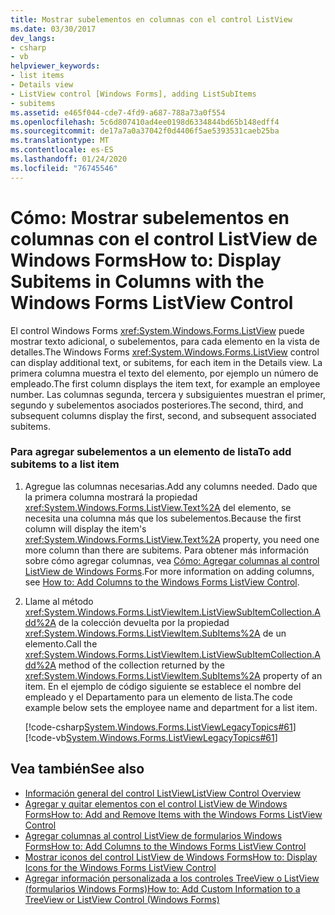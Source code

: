 ```yaml
---
title: Mostrar subelementos en columnas con el control ListView
ms.date: 03/30/2017
dev_langs:
- csharp
- vb
helpviewer_keywords:
- list items
- Details view
- ListView control [Windows Forms], adding ListSubItems
- subitems
ms.assetid: e465f044-cde7-4fd9-a687-788a73a0f554
ms.openlocfilehash: 5c6d807410ad4ee0198d6334844bd65b148edff4
ms.sourcegitcommit: de17a7a0a37042f0d4406f5ae5393531caeb25ba
ms.translationtype: MT
ms.contentlocale: es-ES
ms.lasthandoff: 01/24/2020
ms.locfileid: "76745546"
---
```

# <a name="how-to-display-subitems-in-columns-with-the-windows-forms-listview-control"></a><span data-ttu-id="0436d-102">Cómo: Mostrar subelementos en columnas con el control ListView de Windows Forms</span><span class="sxs-lookup"><span data-stu-id="0436d-102">How to: Display Subitems in Columns with the Windows Forms ListView Control</span></span>
<span data-ttu-id="0436d-103">El control Windows Forms <xref:System.Windows.Forms.ListView> puede mostrar texto adicional, o subelementos, para cada elemento en la vista de detalles.</span><span class="sxs-lookup"><span data-stu-id="0436d-103">The Windows Forms <xref:System.Windows.Forms.ListView> control can display additional text, or subitems, for each item in the Details view.</span></span> <span data-ttu-id="0436d-104">La primera columna muestra el texto del elemento, por ejemplo un número de empleado.</span><span class="sxs-lookup"><span data-stu-id="0436d-104">The first column displays the item text, for example an employee number.</span></span> <span data-ttu-id="0436d-105">Las columnas segunda, tercera y subsiguientes muestran el primer, segundo y subelementos asociados posteriores.</span><span class="sxs-lookup"><span data-stu-id="0436d-105">The second, third, and subsequent columns display the first, second, and subsequent associated subitems.</span></span>  
  
### <a name="to-add-subitems-to-a-list-item"></a><span data-ttu-id="0436d-106">Para agregar subelementos a un elemento de lista</span><span class="sxs-lookup"><span data-stu-id="0436d-106">To add subitems to a list item</span></span>  
  
1. <span data-ttu-id="0436d-107">Agregue las columnas necesarias.</span><span class="sxs-lookup"><span data-stu-id="0436d-107">Add any columns needed.</span></span> <span data-ttu-id="0436d-108">Dado que la primera columna mostrará la propiedad <xref:System.Windows.Forms.ListView.Text%2A> del elemento, se necesita una columna más que los subelementos.</span><span class="sxs-lookup"><span data-stu-id="0436d-108">Because the first column will display the item's <xref:System.Windows.Forms.ListView.Text%2A> property, you need one more column than there are subitems.</span></span> <span data-ttu-id="0436d-109">Para obtener más información sobre cómo agregar columnas, vea [Cómo: Agregar columnas al control ListView de Windows Forms](how-to-add-columns-to-the-windows-forms-listview-control.md).</span><span class="sxs-lookup"><span data-stu-id="0436d-109">For more information on adding columns, see [How to: Add Columns to the Windows Forms ListView Control](how-to-add-columns-to-the-windows-forms-listview-control.md).</span></span>  
  
2. <span data-ttu-id="0436d-110">Llame al método <xref:System.Windows.Forms.ListViewItem.ListViewSubItemCollection.Add%2A> de la colección devuelta por la propiedad <xref:System.Windows.Forms.ListViewItem.SubItems%2A> de un elemento.</span><span class="sxs-lookup"><span data-stu-id="0436d-110">Call the <xref:System.Windows.Forms.ListViewItem.ListViewSubItemCollection.Add%2A> method of the collection returned by the <xref:System.Windows.Forms.ListViewItem.SubItems%2A> property of an item.</span></span> <span data-ttu-id="0436d-111">En el ejemplo de código siguiente se establece el nombre del empleado y el Departamento para un elemento de lista.</span><span class="sxs-lookup"><span data-stu-id="0436d-111">The code example below sets the employee name and department for a list item.</span></span>  
  
     [!code-csharp[System.Windows.Forms.ListViewLegacyTopics#61](~/samples/snippets/csharp/VS_Snippets_Winforms/System.Windows.Forms.ListViewLegacyTopics/CS/Class1.cs#61)]
     [!code-vb[System.Windows.Forms.ListViewLegacyTopics#61](~/samples/snippets/visualbasic/VS_Snippets_Winforms/System.Windows.Forms.ListViewLegacyTopics/VB/Class1.vb#61)]  
  
## <a name="see-also"></a><span data-ttu-id="0436d-112">Vea también</span><span class="sxs-lookup"><span data-stu-id="0436d-112">See also</span></span>

- [<span data-ttu-id="0436d-113">Información general del control ListView</span><span class="sxs-lookup"><span data-stu-id="0436d-113">ListView Control Overview</span></span>](listview-control-overview-windows-forms.md)
- [<span data-ttu-id="0436d-114">Agregar y quitar elementos con el control ListView de Windows Forms</span><span class="sxs-lookup"><span data-stu-id="0436d-114">How to: Add and Remove Items with the Windows Forms ListView Control</span></span>](how-to-add-and-remove-items-with-the-windows-forms-listview-control.md)
- [<span data-ttu-id="0436d-115">Agregar columnas al control ListView de formularios Windows Forms</span><span class="sxs-lookup"><span data-stu-id="0436d-115">How to: Add Columns to the Windows Forms ListView Control</span></span>](how-to-add-columns-to-the-windows-forms-listview-control.md)
- [<span data-ttu-id="0436d-116">Mostrar iconos del control ListView de Windows Forms</span><span class="sxs-lookup"><span data-stu-id="0436d-116">How to: Display Icons for the Windows Forms ListView Control</span></span>](how-to-display-icons-for-the-windows-forms-listview-control.md)
- [<span data-ttu-id="0436d-117">Agregar información personalizada a los controles TreeView o ListView (formularios Windows Forms)</span><span class="sxs-lookup"><span data-stu-id="0436d-117">How to: Add Custom Information to a TreeView or ListView Control (Windows Forms)</span></span>](add-custom-information-to-a-treeview-or-listview-control-wf.md)
